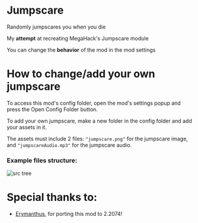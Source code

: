 # Jumpscare

Randomly jumpscares you when you die

My **attempt** at recreating MegaHack's Jumpscare module

You can change the **behavior** of the mod in the mod settings

# How to change/add your own jumpscare

To <cl>access this mod's config folder</c>, open the mod's settings popup and press the <cg>Open Config Folder</c> button.

To <cr>add your own jumpscare</c>, make a new folder in the config folder and add your assets in it.

The assets must include 2 files: `"jumpscare.png"` for the jumpscare image, and `"jumpscareAudio.mp3"` for the jumpscare audio.

### Example files structure:

![src tree](weebify.jumpscare/image.png)

# Special thanks to:
- [Erymanthus](user:1941705), for porting this mod to 2.2074!